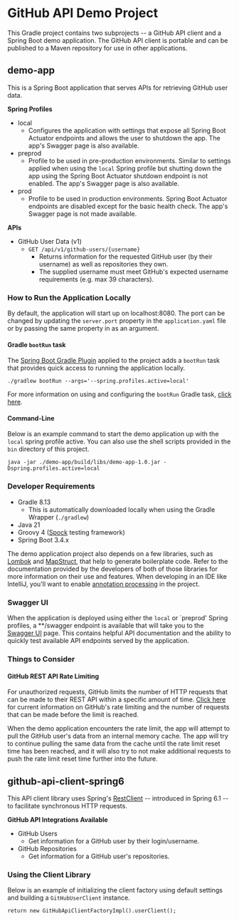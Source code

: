 # GitHub API Demo Project

This Gradle project contains two subprojects -- a GitHub API client and a Spring Boot demo
application. The GitHub API client is portable and can be published to a Maven repository for use in
other applications.

## demo-app

This is a Spring Boot application that serves APIs for retrieving GitHub user data.

**Spring Profiles**

- local
    - Configures the application with settings that expose all Spring Boot Actuator endpoints and
      allows the user to shutdown the app. The app's Swagger page is also available.
- preprod
    - Profile to be used in pre-production environments. Similar to settings applied when using the
      `local` Spring profile but shutting down the app using the Spring Boot Actuator shutdown
      endpoint is not enabled. The app's Swagger page is also available.
- prod
    - Profile to be used in production environments. Spring Boot Actuator endpoints are disabled
      except for the basic health check. The app's Swagger page is not made available.

**APIs**

- GitHub User Data (v1)
    - `GET /api/v1/github-users/{username}`
        - Returns information for the requested GitHub user (by their username) as well as
          repositories they own.
        - The supplied username must meet GitHub's expected username requirements (e.g. max 39
          characters).

### How to Run the Application Locally

By default, the application will start up on localhost:8080. The port can be changed by updating the
`server.port` property in the `application.yaml` file or by passing the same property in as an
argument.

#### Gradle `bootRun` task

The [Spring Boot Gradle Plugin](https://docs.spring.io/spring-boot/gradle-plugin/index.html) applied
to the project adds a `bootRun` task that provides quick access to running the application locally.

```shell
./gradlew bootRun --args='--spring.profiles.active=local'
```

For more information on using and configuring the `bootRun` Gradle
task, [click here](https://docs.spring.io/spring-boot/gradle-plugin/running.html).

#### Command-Line

Below is an example command to start the demo application up with the `local` spring profile active.
You can also use the shell scripts provided in the `bin` directory of this project.

```shell
java -jar ./demo-app/build/libs/demo-app-1.0.jar -Dspring.profiles.active=local
```

### Developer Requirements

- Gradle 8.13
    - This is automatically downloaded locally when using the Gradle Wrapper (`./gradlew`)
- Java 21
- Groovy 4 ([Spock](https://spockframework.org/) testing framework)
- Spring Boot 3.4.x

The demo application project also depends on a few libraries, such
as [Lombok](https://projectlombok.org/) and [MapStruct](https://mapstruct.org/), that help to
generate boilerplate code. Refer to the documentation provided by the developers of both of those
libraries for more information on their use and features. When developing in an IDE like IntelliJ,
you'll want to
enable [annotation processing](https://www.jetbrains.com/help/idea/annotation-processors-support.html)
in the project.

### Swagger UI

When the application is deployed using either the `local` or `preprod' Spring profiles, a **/swagger
endpoint is available that will take you to the [Swagger UI](https://swagger.io/tools/swagger-ui/)
page. This contains helpful API documentation and the ability to quickly test available API
endpoints served by the application.

### Things to Consider

#### GitHub REST API Rate Limiting

For unauthorized requests, GitHub limits the number of HTTP requests that can be made to their REST
API within a specific amount of
time. [Click here](https://docs.github.com/en/rest/using-the-rest-api/rate-limits-for-the-rest-api)
for current information on GitHub's rate limiting and the number of requests that can be made before
the limit is reached.

When the demo application encounters the rate limit, the app will attempt to pull the GitHub user's
data from an internal memory cache. The app will try to continue pulling the same data from the
cache until the rate limit reset time has been reached, and it will also try to not make additional
requests to push the rate limit reset time further into the future.

## github-api-client-spring6

This API client library uses
Spring's [RestClient](https://docs.spring.io/spring-framework/reference/integration/rest-clients.html#rest-restclient)
-- introduced in Spring 6.1 -- to facilitate synchronous HTTP requests.

**GitHub API Integrations Available**

- GitHub Users
    - Get information for a GitHub user by their login/username.
- GitHub Repositories
    - Get information for a GitHub user's repositories.

### Using the Client Library

Below is an example of initializing the client factory using default settings and building a
`GitHubUserClient` instance.

```
return new GitHubApiClientFactoryImpl().userClient();
```
